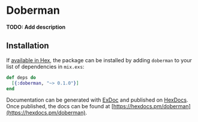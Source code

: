 # Doberman

**TODO: Add description**

## Installation

If [available in Hex](https://hex.pm/docs/publish), the package can be installed
by adding `doberman` to your list of dependencies in `mix.exs`:

```elixir
def deps do
  [{:doberman, "~> 0.1.0"}]
end
```

Documentation can be generated with [ExDoc](https://github.com/elixir-lang/ex_doc)
and published on [HexDocs](https://hexdocs.pm). Once published, the docs can
be found at [https://hexdocs.pm/doberman](https://hexdocs.pm/doberman).

